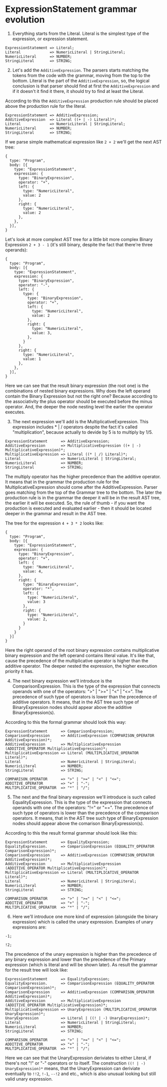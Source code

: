 # ExpressionStatement grammar evolution

1. Everything starts from the Literal. Literal is the simplest type of the expression, or expression statement.

```
ExpressionStatement => Literal;
Literal             => NumericLiteral | StringLiteral;
NumericLiteral      => NUMBER;
StringLiteral       => STRING;
```

2. Let's add the `AdditiveExpression`. The parsers starts matching the tokens from the code with the grammar, moving from the top to the bottom. Literal is the
part of the `AdditiveExpression`, so, the logical conclusion is that parser should find at first the `AdditiveExpression` and if it doesn't it find it there,
it should try to find at least the Literal.

According to this the `AdditiveExpression` production rule should be placed above the production rule for the literal.

```
ExpressionStatement => AdditiveExpression;
AdditiveExpression  => Literal ((+ | -) Literal)*;
Literal             => NumericLiteral | StringLiteral;
NumericLiteral      => NUMBER;
StringLiteral       => STRING;
```

If we parse simple mathematical expression like `2 + 2` we'll get the next AST tree:

```
{
  type: "Program",
  body: [{
    type: "ExpressionStatement",
    expression: {
      type: "BinaryExpression",
      operator: "+",
      left: {
        type: "NumericLiteral",
        value: 2
      },
      right: {
        type: "NumericLiteral",
        value: 2
      },
    },
  }],
}
```

Let's look at more complext AST tree for a little bit more complex Binary Expression `2 + 3 - 1` (it's still binary, despite the fact that there're three operands):

```
{
  type: "Program",
  body: [{
    type: "ExpressionStatement",
    expression: {
      type: "BinaryExpression",
      operator: "-",
      left: {
        type: {
          type: "BinaryExpression",
          operator: "+",
          left: {
            type: "NumericLiteral",
            value: 2
          },
          right: {
            type: "NumericLiteral",
            value: 3,
          },
        }
      },
      right: {
        type: "NumericLiteral",
        value: 1
      },
    },
  }],
}
```

Here we can see that the result binary expression (the root one) is the combinations of nested binary expressions. Why does the left operand contain the Binary Expression but not the right one? Because according to the associativity the plus operator should be executed before the minus operator. And, the deeper the node nesting level the earlier the operator executes.

3. The next expression we'll add is the MultiplicativeExpression. This expression includes * | / operators despite the fact it's called "multiplication", because actually to devide by 5 is to multiply by 1/5.

```
ExpressionStatement      => AdditiveExpression;
AdditiveExpression       => MultiplicativeExpression ((+ | -) MultiplicativeExpression)*;
MultiplicativeExpression => Literal ((* | /) Literal)*;
Literal                  => NumericLiteral | StringLiteral;
NumericLiteral           => NUMBER;
StringLiteral            => STRING;
```

The multiply operator has the higher precedence than the additive operator. It means that in the grammar the production rule for the MultiplicativeExpression should come after the AdditiveExpression. Parser goes matching from the top of the Grammar tree to the bottom. The later the production rule is in the grammar the deeper it will be in the result AST tree, the earlier it will be executed. So, the rule of thumb - if you want the production is executed and evaluated earlier - then it should be located deeper in the grammar and result in the AST tree.


The tree for the expression `4 + 3 * 2` looks like:

```
{
  type: "Program",
  body: [{
    type: "ExpressionStatement",
    expression: {
      type: "BinaryExpression",
      operator: "+",
      left: {
        type: "NumericLiteral",
        value: 4,
      },
      right: {
        type: "BinaryExpression",
        operator: "*",
        left: {
          type: "NumericLiteral",
          value: 3
        },
        right: {
          type: "NumericLiteral",
          value: 2,
        }
      }
    }
  }]
}
```

Here the right operand of the root binary expression contains multiplicative binary expression and the left operand contains literal value. It's like that, cause the precedence of the multiplicative operator is higher than the additive operator. The deeper nested the expression, the higher execution priority it has.

4. The next binary expression we'll introduce is the ComparisonExpression. This is the type of the expression that connects operands with one of the operators: ">" | ">=" | "<" | "<=". 
The precedence of such type of operators is lower than the precedence of additive operators. It means, that in the AST tree such type of BinaryExpression nodes should appear above the additive BinaryExpression(s).

According to this the formal grammar should look this way:

```
ExpressionStatement      => ComparisonExpression;
ComparisonExpression     => AdditiveExpression (COMPARISON_OPERATOR AdditiveExpression)*;
AdditiveExpression       => MultiplicativeExpression (ADDITIVE_OPERATOR MultiplicativeExpression)*;
MultiplicativeExpression => Literal (MULTIPLICATIVE_OPERATOR Literal)*;
Literal                  => NumericLiteral | StringLiteral;
NumericLiteral           => NUMBER;
StringLiteral            => STRING;

COMPARISON_OPERATOR      => ">" | ">=" | "<" | "<=";
ADDITIVE_OPERATOR        => "+" | "-";
MULTIPLICATIVE_OPERATOR  => "*" | "/";
```

5. The next and the final binary expression we'll introduce is such called EqualityExpression. This is the type of the expression that connects operands with one of the operators: "!=" or "==".
The precedence of such type of operators is lower than the precedence of the comparison operators. It means, that in the AST tree such type of BinaryExpression nodes should appear above the comarison BinaryExpression(s).

According to this the result formal grammar should look like this:

```
ExpressionStatement      => EqualityExpression;
EqualityExpression.      => ComparisonExpression (EQUALITY_OPERATOR ComparisonExpression)*;
ComparisonExpression     => AdditiveExpression (COMPARISON_OPERATOR AdditiveExpression)*;
AdditiveExpression       => MultiplicativeExpression (ADDITIVE_OPERATOR MultiplicativeExpression)*;
MultiplicativeExpression => Literal (MULTIPLICATIVE_OPERATOR Literal)*;
Literal                  => NumericLiteral | StringLiteral;
NumericLiteral           => NUMBER;
StringLiteral            => STRING;

COMPARISON_OPERATOR      => ">" | ">=" | "<" | "<=";
ADDITIVE_OPERATOR        => "+" | "-";
MULTIPLICATIVE_OPERATOR  => "*" | "/";
```

6. Here we'll introduce one more kind of expression (alongside the binary expression) which is called the unary expression. Examples of unary expressions are:

```
-1; 

!2;
```

The precedence of the unary expression is higher than the precedence of any binary expression and lower than the precedence of the Primary expression (which is literal and will be shown later). As result the grammar for the result tree will look like:

```
ExpressionStatement      => EqualityExpression;
EqualityExpression.      => ComparisonExpression (EQUALITY_OPERATOR ComparisonExpression)*;
ComparisonExpression     => AdditiveExpression (COMPARISON_OPERATOR AdditiveExpression)*;
AdditiveExpression       => MultiplicativeExpression (ADDITIVE_OPERATOR MultiplicativeExpression)*;
MultiplicativeExpression => UnaryExpression (MULTIPLICATIVE_OPERATOR UnaryExpression)*;
UnaryExpression          => Literal | ((! | -) UnaryExpression)*;
Literal                  => NumericLiteral | StringLiteral;
NumericLiteral           => NUMBER;
StringLiteral            => STRING;

COMPARISON_OPERATOR      => ">" | ">=" | "<" | "<=";
ADDITIVE_OPERATOR        => "+" | "-";
MULTIPLICATIVE_OPERATOR  => "*" | "/";
```

Here we can see that the UnaryExpression deriviates to either Literal, if there's not "!" or "-" operators or to itself. The construction `((! | -) UnaryExpression)*` means, that the UnaryExpression can deriviate eventually to `!!2`, `!-1`, `--!2` and etc., which is also unusual looking but still valid unary expression.
